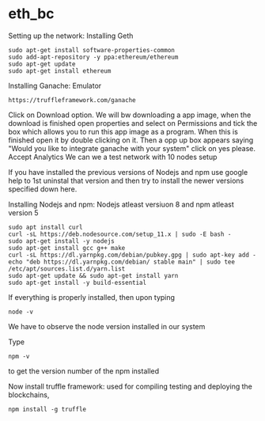 # eth_bc

Setting  up the network: Installing Geth

    sudo apt-get install software-properties-common
    sudo add-apt-repository -y ppa:ethereum/ethereum
    sudo apt-get update
    sudo apt-get install ethereum
    
Installing Ganache: Emulator

    https://truffleframework.com/ganache
    
Click on Download option.
We will bw downloading a app image, when the download is finished open properties and select on Permissions and tick the box which allows you to run this app image as a program.
When this is finished open it by double clicking on it.
Then a opp up box appears saying "Would you like to integrate ganache with your system" click on yes please.
Accept Analytics 
We can we a test network with 10 nodes setup

If you have installed the previous versions of Nodejs and npm use google help to 1st uninstal that version and then try to install the newer versions specified down here.

Installing Nodejs and npm: Nodejs atleast versiuon 8 and npm atleast version 5

    sudo apt install curl
    curl -sL https://deb.nodesource.com/setup_11.x | sudo -E bash -
    sudo apt-get install -y nodejs
    sudo apt-get install gcc g++ make
    curl -sL https://dl.yarnpkg.com/debian/pubkey.gpg | sudo apt-key add -
    echo "deb https://dl.yarnpkg.com/debian/ stable main" | sudo tee /etc/apt/sources.list.d/yarn.list
    sudo apt-get update && sudo apt-get install yarn
    sudo apt-get install -y build-essential
    
If everything is properly installed, then upon typing 

    node -v
    
We have to observe the node version installed in our system

Type 

    npm -v
    
to get the version number of the npm installed

Now install truffle framework: used for compiling testing and deploying the blockchains,

    npm install -g truffle
